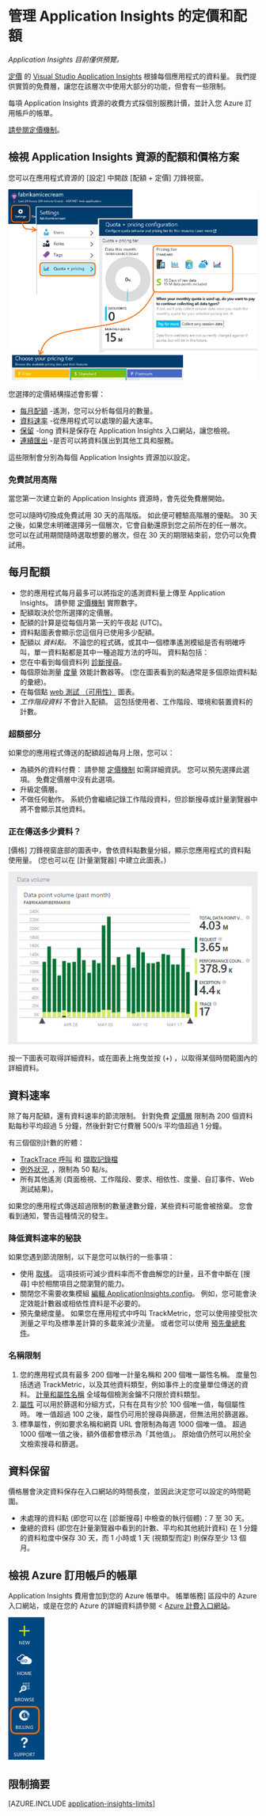 <properties 
    pageTitle="管理 Application Insights 的定價和配額" 
    description="選擇您需要的價格方案" 
    services="application-insights" 
    documentationCenter=""
    authors="alancameronwills" 
    manager="douge"/>

<tags 
    ms.service="application-insights" 
    ms.workload="tbd" 
    ms.tgt_pltfrm="ibiza" 
    ms.devlang="na" 
    ms.topic="article" 
    ms.date="11/18/2015" 
    ms.author="awills"/>

# 管理 Application Insights 的定價和配額

*Application Insights 目前僅供預覽。*

[定價][pricing] 的 [Visual Studio Application Insights][start] 根據每個應用程式的資料量。 我們提供實質的免費層，讓您在該層次中使用大部分的功能，但會有一些限制。

每項 Application Insights 資源的收費方式採個別服務計價，並計入您 Azure 訂用帳戶的帳單。

[請參閱定價機制][pricing]。

## 檢視 Application Insights 資源的配額和價格方案

您可以在應用程式資源的 [設定] 中開啟 [配額 + 定價] 刀鋒視窗。

![依序選擇 [設定]、[配額 + 定價]。](./media/app-insights-pricing/01-pricing.png)

您選擇的定價結構描述會影響：

* [每月配額](#monthly-quota) -遙測，您可以分析每個月的數量。
* [資料速率](#data-rate) -從應用程式可以處理的最大速率。
* [保留](#data-retention) -long 資料是保存在 Application Insights 入口網站，讓您檢視。
* [連續匯出](#continuous-export) -是否可以將資料匯出到其他工具和服務。

這些限制會分別為每個 Application Insights 資源加以設定。

### 免費試用高階

當您第一次建立新的 Application Insights 資源時，會先從免費層開始。

您可以隨時切換成免費試用 30 天的高階版。 如此便可體驗高階層的優點。 30 天之後，如果您未明確選擇另一個層次，它會自動還原到您之前所在的任一層次。 您可以在試用期間隨時選取想要的層次，但在 30 天的期限結束前，您仍可以免費試用。


## 每月配額

* 您的應用程式每月最多可以將指定的遙測資料量上傳至 Application Insights。 請參閱 [定價機制][pricing] 實際數字。 
* 配額取決於您所選擇的定價層。
* 配額的計算是從每個月第一天的午夜起 (UTC)。
* 資料點圖表會顯示您這個月已使用多少配額。
* 配額以 *資料點。* 不論您的程式碼，或其中一個標準遙測模組是否有明確呼叫，單一資料點都是其中一種追蹤方法的呼叫。 資料點包括：
 * 您在中看到每個資料列 [診斷搜尋](app-insights-diagnostic-search.md)。 
 * 每個原始測量 [度量](app-insights-metrics-explorer.md) 效能計數器等。 (您在圖表看到的點通常是多個原始資料點的彙總)。
 * 在每個點 [web 測試 （可用性）](app-insights-monitor-web-app-availability.md) 圖表。 
* *工作階段資料* 不會計入配額。 這包括使用者、工作階段、環境和裝置資料的計數。


### 超額部分

如果您的應用程式傳送的配額超過每月上限，您可以：

* 為額外的資料付費： 請參閱 [定價機制][pricing] 如需詳細資訊。 您可以預先選擇此選項。 免費定價層中沒有此選項。
* 升級定價層。
* 不做任何動作。 系統仍會繼續記錄工作階段資料，但診斷搜尋或計量瀏覽器中將不會顯示其他資料。


### 正在傳送多少資料？

[價格] 刀鋒視窗底部的圖表中，會依資料點數量分組，顯示您應用程式的資料點使用量。 (您也可以在 [計量瀏覽器] 中建立此圖表。)

![位於 [定價] 刀鋒視窗底部](./media/app-insights-pricing/03-allocation.png)

按一下圖表可取得詳細資料，或在圖表上拖曳並按 (+) ，以取得某個時間範圍內的詳細資料。


## 資料速率

除了每月配額，還有資料速率的節流限制。 針對免費 [定價層][pricing] 限制為 200 個資料點每秒平均超過 5 分鐘，然後針對它付費層 500/s 平均值超過 1 分鐘。 

有三個個別計數的貯體：

* [TrackTrace 呼叫](app-insights-api-custom-events-metrics.md#track-trace) 和 [擷取記錄檔](app-insights-asp-net-trace-logs.md)
* [例外狀況](app-insights-api-custom-events-metrics.md#track-exception), ，限制為 50 點/s。
* 所有其他遙測 (頁面檢視、工作階段、要求、相依性、度量、自訂事件、Web 測試結果)。

如果您的應用程式傳送超過限制的數量達數分鐘，某些資料可能會被捨棄。 您會看到通知，警告這種情況的發生。

### 降低資料速率的秘訣

如果您遇到節流限制，以下是您可以執行的一些事項：

* 使用 [取樣](app-insights-sampling.md)。 這項技術可減少資料率而不會曲解您的計量，且不會中斷在 [搜尋] 中於相關項目之間瀏覽的能力。
* 關閉您不需要收集模組 [編輯 ApplicationInsights.config](app-insights-configuration-with-applicationinsights-config.md)。 例如，您可能會決定效能計數器或相依性資料是不必要的。
* 預先彙總度量。 如果您在應用程式中呼叫 TrackMetric，您可以使用接受批次測量之平均及標準差計算的多載來減少流量。 或者您可以使用 [預先彙總套件](https://www.myget.org/gallery/applicationinsights-sdk-labs)。 


### 名稱限制

1.  您的應用程式具有最多 200 個唯一計量名稱和 200 個唯一屬性名稱。 度量包括透過 TrackMetric，以及其他資料類型，例如事件上的度量單位傳送的資料。  [計量和屬性名稱][api] 全域每個檢測金鑰不只限於資料類型。
2.  [屬性][apiproperties] 可以用於篩選和分組方式，只有在具有少於 100 個唯一值，每個屬性時。 唯一值超過 100 之後，屬性仍可用於搜尋與篩選，但無法用於篩選器。
3.  標準屬性，例如要求名稱和網頁 URL 會限制為每週 1000 個唯一值。 超過 1000 個唯一值之後，額外值都會標示為「其他值」。 原始值仍然可以用於全文檢索搜尋和篩選。

## 資料保留

價格層會決定資料保存在入口網站的時間長度，並因此決定您可以設定的時間範圍。


* 未處理的資料點 (即您可以在 [診斷搜尋] 中檢查的執行個體)：7 至 30 天。
* 彙總的資料 (即您在計量瀏覽器中看到的計數、平均和其他統計資料) 在 1 分鐘的資料粒度中保存 30 天，而 1 小時或 1 天 (視類型而定) 則保存至少 13 個月。




## 檢視 Azure 訂用帳戶的帳單

Application Insights 費用會加到您的 Azure 帳單中。 帳單帳務] 區段中的 Azure 入口網站，或是在您的 Azure 的詳細資料請參閱 < [Azure 計費入口網站](https://account.windowsazure.com/Subscriptions)。 

![選擇側邊功能表中的 [帳務]。](./media/app-insights-pricing/02-billing.png)

## 限制摘要

[AZURE.INCLUDE [application-insights-limits](../../includes/application-insights-limits.md)]


<!--Link references-->

[api]: app-insights-api-custom-events-metrics.md
[apiproperties]: app-insights-api-custom-events-metrics.md#properties
[start]: app-insights-overview.md
[pricing]: http://azure.microsoft.com/pricing/details/application-insights/

 

